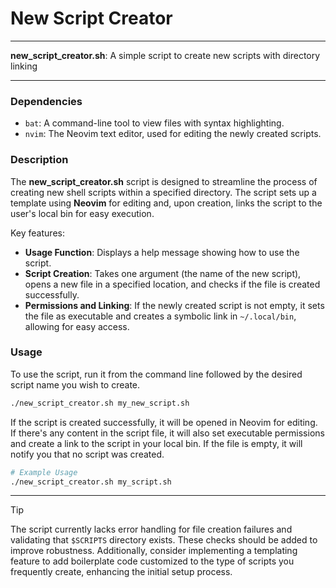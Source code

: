 # New Script Creator

---

**new_script_creator.sh**: A simple script to create new scripts with directory linking

---

### Dependencies

- `bat`: A command-line tool to view files with syntax highlighting.
- `nvim`: The Neovim text editor, used for editing the newly created scripts.
  
### Description

The **new_script_creator.sh** script is designed to streamline the process of creating new shell scripts within a specified directory. The script sets up a template using **Neovim** for editing and, upon creation, links the script to the user's local bin for easy execution.

Key features:
- **Usage Function**: Displays a help message showing how to use the script.
- **Script Creation**: Takes one argument (the name of the new script), opens a new file in a specified location, and checks if the file is created successfully.
- **Permissions and Linking**: If the newly created script is not empty, it sets the file as executable and creates a symbolic link in `~/.local/bin`, allowing for easy access.

### Usage

To use the script, run it from the command line followed by the desired script name you wish to create. 

```bash
./new_script_creator.sh my_new_script.sh
```

If the script is created successfully, it will be opened in Neovim for editing. If there's any content in the script file, it will also set executable permissions and create a link to the script in your local bin. If the file is empty, it will notify you that no script was created.

```bash
# Example Usage
./new_script_creator.sh my_script.sh
```

---

> [!TIP]  
> The script currently lacks error handling for file creation failures and validating that `$SCRIPTS` directory exists. These checks should be added to improve robustness. Additionally, consider implementing a templating feature to add boilerplate code customized to the type of scripts you frequently create, enhancing the initial setup process.